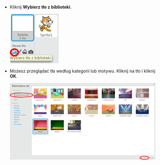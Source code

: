 + Kliknij **Wybierz tło z biblioteki**.
    
    ![zrzut ekranu](images/stage-choose.png)

+ Możesz przeglądać tła według kategorii lub motywu. Kliknij na tło i kliknij **OK**.
    
    ![zrzut ekranu](images/backdrop.png)